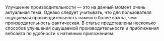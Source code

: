  Улучшение производительности — это на данный момент очень актуальная тема. 
 Однако следует учитывать, что для пользователя ощущаемая производительность 
 намного более важна, чем производительность фактическая. В статье представлены 
 несколько способов улучшения ощущаемой производительности и приближения 
 вебсайта по удобности к нативным приложениям.